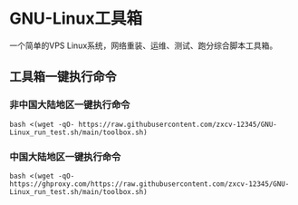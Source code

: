 # GNU-Linux工具箱
一个简单的VPS Linux系统，网络重装、运维、测试、跑分综合脚本工具箱。

## 工具箱一键执行命令

### 非中国大陆地区一键执行命令
```shell
bash <(wget -qO- https://raw.githubusercontent.com/zxcv-12345/GNU-Linux_run_test.sh/main/toolbox.sh)
```

### 中国大陆地区一键执行命令
```shell
bash <(wget -qO- https://ghproxy.com/https://raw.githubusercontent.com/zxcv-12345/GNU-Linux_run_test.sh/main/toolbox.sh)
```
